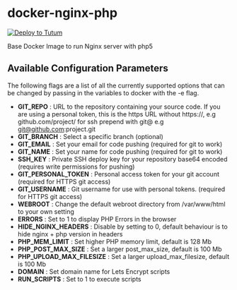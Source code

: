 # docker-nginx-php


[![Deploy to Tutum](https://s.tutum.co/deploy-to-tutum.svg)](https://dashboard.tutum.co/stack/deploy/)

Base Docker Image to run Nginx server with php5
## Available Configuration Parameters
The following flags are a list of all the currently supported options that can be changed by passing in the variables to docker with the -e flag.

- **GIT_REPO** : URL to the repository containing your source code. If you are using a personal token, this is the https URL without https://, e.g github.com/project/ for ssh prepend with git@ e.g git@github.com:project.git
- **GIT_BRANCH** : Select a specific branch (optional)
- **GIT_EMAIL** : Set your email for code pushing (required for git to work)
- **GIT_NAME** : Set your name for code pushing (required for git to work)
- **SSH_KEY** : Private SSH deploy key for your repository base64 encoded (requires write permissions for pushing)
- **GIT_PERSONAL_TOKEN** : Personal access token for your git account (required for HTTPS git access)
- **GIT_USERNAME** : Git username for use with personal tokens. (required for HTTPS git access)
- **WEBROOT** : Change the default webroot directory from /var/www/html to your own setting
- **ERRORS** : Set to 1 to display PHP Errors in the browser
- **HIDE_NGINX_HEADERS** : Disable by setting to 0, default behaviour is to hide nginx + php version in headers
- **PHP_MEM_LIMIT** : Set higher PHP memory limit, default is 128 Mb
- **PHP_POST_MAX_SIZE** : Set a larger post_max_size, default is 100 Mb
- **PHP_UPLOAD_MAX_FILESIZE** : Set a larger upload_max_filesize, default is 100 Mb
- **DOMAIN** : Set domain name for Lets Encrypt scripts
- **RUN_SCRIPTS** : Set to 1 to execute scripts


